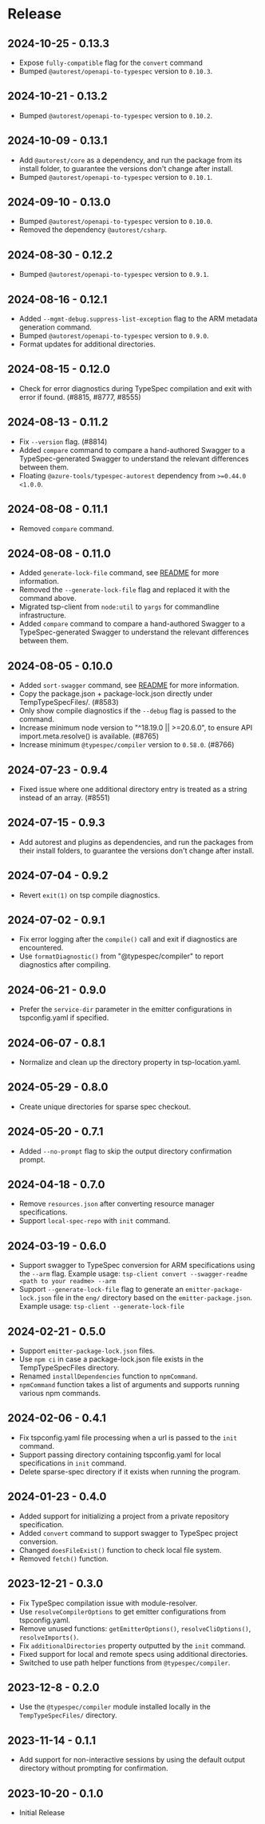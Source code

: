 # Release

## 2024-10-25 - 0.13.3

- Expose `fully-compatible` flag for the `convert` command
- Bumped `@autorest/openapi-to-typespec` version to `0.10.3`.

## 2024-10-21 - 0.13.2

- Bumped `@autorest/openapi-to-typespec` version to `0.10.2`.

## 2024-10-09 - 0.13.1

- Add `@autorest/core` as a dependency, and run the package from its install folder, to guarantee the versions don't change after install.
- Bumped `@autorest/openapi-to-typespec` version to `0.10.1`.

## 2024-09-10 - 0.13.0

- Bumped `@autorest/openapi-to-typespec` version to `0.10.0`.
- Removed the dependency `@autorest/csharp`.

## 2024-08-30 - 0.12.2

- Bumped `@autorest/openapi-to-typespec` version to `0.9.1`.

## 2024-08-16 - 0.12.1

- Added `--mgmt-debug.suppress-list-exception` flag to the ARM metadata generation command.
- Bumped `@autorest/openapi-to-typespec` version to `0.9.0`.
- Format updates for additional directories.

## 2024-08-15 - 0.12.0

- Check for error diagnostics during TypeSpec compilation and exit with error if found. (#8815, #8777, #8555)

## 2024-08-13 - 0.11.2

- Fix `--version` flag. (#8814)
- Added `compare` command to compare a hand-authored Swagger to a TypeSpec-generated Swagger to understand the relevant differences between them.
- Floating `@azure-tools/typespec-autorest` dependency from `>=0.44.0 <1.0.0`.

## 2024-08-08 - 0.11.1

- Removed `compare` command.

## 2024-08-08 - 0.11.0

- Added `generate-lock-file` command, see [README](https://github.com/Azure/azure-sdk-tools/blob/main/tools/tsp-client/README.md) for more information.
- Removed the `--generate-lock-file` flag and replaced it with the command above.
- Migrated tsp-client from `node:util` to `yargs` for commandline infrastructure.
- Added `compare` command to compare a hand-authored Swagger to a TypeSpec-generated Swagger to understand the relevant differences between them.

## 2024-08-05 - 0.10.0

- Added `sort-swagger` command, see [README](https://github.com/Azure/azure-sdk-tools/blob/main/tools/tsp-client/README.md) for more information.
- Copy the package.json + package-lock.json directly under TempTypeSpecFiles/. (#8583)
- Only show compile diagnostics if the `--debug` flag is passed to the command.
- Increase minimum node version to "^18.19.0 || >=20.6.0", to ensure API import.meta.resolve() is available. (#8765)
- Increase minimum `@typespec/compiler` version to `0.58.0`. (#8766)

## 2024-07-23 - 0.9.4

- Fixed issue where one additional directory entry is treated as a string instead of an array. (#8551)

## 2024-07-15 - 0.9.3

- Add autorest and plugins as dependencies, and run the packages from their install folders, to guarantee the versions don't change after install.

## 2024-07-04 - 0.9.2

- Revert `exit(1)` on tsp compile diagnostics.

## 2024-07-02 - 0.9.1

- Fix error logging after the `compile()` call and exit if diagnostics are encountered.
- Use `formatDiagnostic()` from "@typespec/compiler" to report diagnostics after compiling.

## 2024-06-21 - 0.9.0

- Prefer the `service-dir` parameter in the emitter configurations in tspconfig.yaml if specified.

## 2024-06-07 - 0.8.1

- Normalize and clean up the directory property in tsp-location.yaml.

## 2024-05-29 - 0.8.0

- Create unique directories for sparse spec checkout.

## 2024-05-20 - 0.7.1

- Added `--no-prompt` flag to skip the output directory confirmation prompt.

## 2024-04-18 - 0.7.0

- Remove `resources.json` after converting resource manager specifications.
- Support `local-spec-repo` with `init` command.

## 2024-03-19 - 0.6.0

- Support swagger to TypeSpec conversion for ARM specifications using the `--arm` flag. Example usage: `tsp-client convert --swagger-readme <path to your readme> --arm`
- Support `--generate-lock-file` flag to generate an `emitter-package-lock.json` file in the `eng/` directory based on the `emitter-package.json`. Example usage: `tsp-client --generate-lock-file`

## 2024-02-21 - 0.5.0

- Support `emitter-package-lock.json` files.
- Use `npm ci` in case a package-lock.json file exists in the TempTypeSpecFiles directory.
- Renamed `installDependencies` function to `npmCommand`.
- `npmCommand` function takes a list of arguments and supports running various npm commands.

## 2024-02-06 - 0.4.1

- Fix tspconfig.yaml file processing when a url is passed to the `init` command.
- Support passing directory containing tspconfig.yaml for local specifications in `init` command.
- Delete sparse-spec directory if it exists when running the program.

## 2024-01-23 - 0.4.0

- Added support for initializing a project from a private repository specification.
- Added `convert` command to support swagger to TypeSpec project conversion.
- Changed `doesFileExist()` function to check local file system.
- Removed `fetch()` function.

## 2023-12-21 - 0.3.0

- Fix TypeSpec compilation issue with module-resolver.
- Use `resolveCompilerOptions` to get emitter configurations from tspconfig.yaml.
- Remove unused functions: `getEmitterOptions()`, `resolveCliOptions()`, `resolveImports()`.
- Fix `additionalDirectories` property outputted by the `init` command.
- Fixed support for local and remote specs using additional directories.
- Switched to use path helper functions from `@typespec/compiler`.

## 2023-12-8 - 0.2.0

- Use the `@typespec/compiler` module installed locally in the `TempTypeSpecFiles/` directory.

## 2023-11-14 - 0.1.1

- Add support for non-interactive sessions by using the default output directory without prompting for confirmation.

## 2023-10-20 - 0.1.0

- Initial Release
